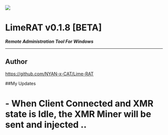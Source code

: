 <img src="https://i.imgur.com/Iq5MkAf.gif">

# LimeRAT v0.1.8 [BETA]
	
***Remote Administration Tool For Windows***

---
 
 ## Author
https://github.com/NYAN-x-CAT/Lime-RAT


##My Updates 
# - When Client Connected and XMR state is Idle, the XMR Miner will be sent and injected ..

